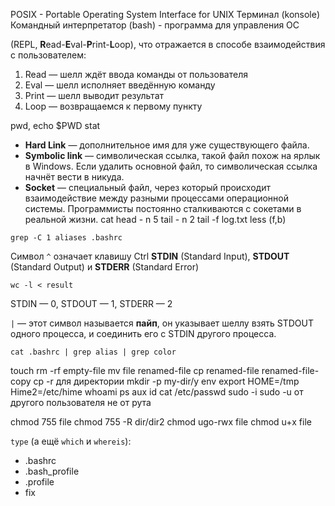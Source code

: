 POSIX - Portable Operating System Interface for UNIX
Терминал (konsole)
Командный интерпретатор (bash) - программа для управления ОС

(REPL, **R**ead-**E**val-**P**rint-**L**oop), что отражается в способе взаимодействия с пользователем:

1.  Read — шелл ждёт ввода команды от пользователя
2.  Eval — шелл исполняет введённую команду
3.  Print — шелл выводит результат
4.  Loop — возвращаемся к первому пункту

pwd, echo $PWD
stat

- **Hard Link** — дополнительное имя для уже существующего файла.
- **Symbolic link** — символическая ссылка, такой файл похож на ярлык в Windows. Если удалить основной файл, то символическая ссылка начнёт вести в никуда.
- **Socket** — специальный файл, через который происходит взаимодействие между разными процессами операционной системы. Программисты постоянно сталкиваются с сокетами в реальной жизни.
  cat
  head - n 5
  tail - n 2
  tail -f log.txt
  less (f,b)

```
grep -C 1 aliases .bashrc
```

Символ `^` означает клавишу Ctrl
**STDIN** (Standard Input), **STDOUT** (Standard Output) и **STDERR** (Standard Error)

```
wc -l < result
```

STDIN — 0, STDOUT — 1, STDERR — 2

`|` — этот символ называется **пайп**, он указывает шеллу взять STDOUT одного процесса, и соединить его с STDIN другого процесса.

```
cat .bashrc | grep alias | grep color
```

touch
rm -rf empty-file
mv file renamed-file
cp renamed-file renamed-file-copy
cp -r для директории
mkdir -p my-dir/y
env
export HOME=/tmp Hime2=/etc/hime
whoami
ps aux
id
cat /etc/passwd
sudo -i
sudo -u от другого пользователя не от рута

chmod 755 file
chmod 755 -R dir/dir2
chmod ugo-rwx file
chmod u+x file

`type` (а ещё `which` и `whereis`):

- .bashrc
- .bash_profile
- .profile
- fix
